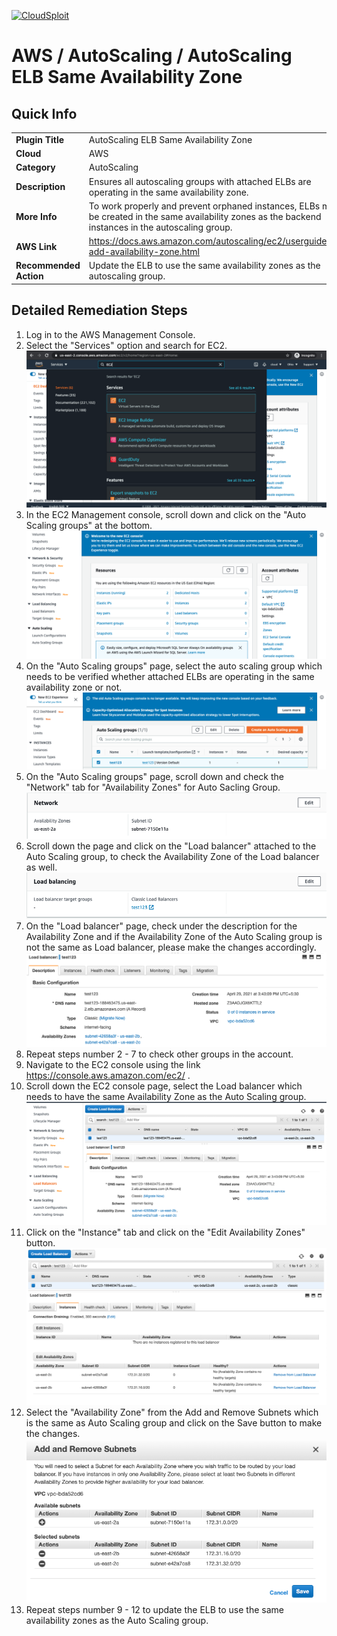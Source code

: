 [![CloudSploit](https://cloudsploit.com/img/logo-new-big-text-100.png "CloudSploit")](https://cloudsploit.com)

# AWS / AutoScaling / AutoScaling ELB Same Availability Zone

## Quick Info

| | |
|-|-|
| **Plugin Title** | AutoScaling ELB Same Availability Zone |
| **Cloud** | AWS |
| **Category** | AutoScaling |
| **Description** | Ensures all autoscaling groups with attached ELBs are operating in the same availability zone. |
| **More Info** | To work properly and prevent orphaned instances, ELBs must be created in the same availability zones as the backend instances in the autoscaling group. |
| **AWS Link** | https://docs.aws.amazon.com/autoscaling/ec2/userguide/as-add-availability-zone.html |
| **Recommended Action** | Update the ELB to use the same availability zones as the autoscaling group. |

## Detailed Remediation Steps
1. Log in to the AWS Management Console.
2. Select the "Services" option and search for EC2. </br> <img src="/resources/aws/autoscaling/autoscaling-elb-same-availability-zone/step2.png"/>
3. In the EC2 Management console, scroll down and click on the "Auto Scaling groups" at the bottom.</br> <img src="/resources/aws/autoscaling/autoscaling-elb-same-availability-zone/step3.png"/>
4. On the "Auto Scaling groups" page, select the auto scaling group which needs to be verified whether attached ELBs are operating in the same availability zone or not.</br> <img src="/resources/aws/autoscaling/autoscaling-elb-same-availability-zone/step4.png"/>
5. On the "Auto Scaling groups" page, scroll down and check the "Network" tab for "Availability Zones" for Auto Sacling Group.</br> <img src="/resources/aws/autoscaling/autoscaling-elb-same-availability-zone/step5.png"/>
6. Scroll down the page and click on the "Load balancer" attached to the Auto Scaling group, to check the Availability Zone of the Load balancer as well.</br> <img src="/resources/aws/autoscaling/autoscaling-elb-same-availability-zone/step6.png"/>
7. On the "Load balancer" page, check under the description for the Availability Zone and if the Availability Zone of the Auto Scaling group is not the same as Load balancer, please make the changes accordingly.</br> <img src="/resources/aws/autoscaling/autoscaling-elb-same-availability-zone/step7.png"/>
8. Repeat steps number 2 - 7 to check other groups in the account.</br>
9. Navigate to the EC2 console using the link https://console.aws.amazon.com/ec2/ .</br>
10. Scroll down the EC2 console page, select the Load balancer which needs to have the same Availability Zone as the Auto Scaling group.</br> <img src="/resources/aws/autoscaling/autoscaling-elb-same-availability-zone/step10.png"/>
11. Click on the "Instance" tab and click on the "Edit Availability Zones" button.</br> <img src="/resources/aws/autoscaling/autoscaling-elb-same-availability-zone/step11.png"/>
12. Select the "Availability Zone" from the Add and Remove Subnets which is the same as Auto Scaling group and click on the Save button to make the changes.</br> <img src="/resources/aws/autoscaling/autoscaling-elb-same-availability-zone/step12.png"/>
13. Repeat steps number 9 - 12 to update the ELB to use the same availability zones as the Auto Scaling group.</br>


